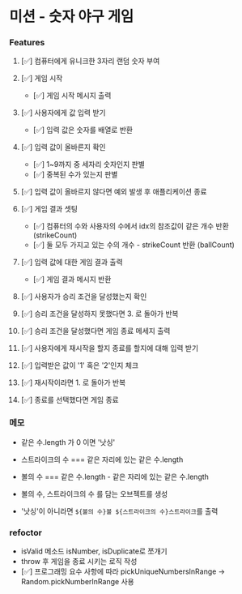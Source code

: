 # 미션 - 숫자 야구 게임

### Features

1. [✅] 컴퓨터에게 유니크한 3자리 랜덤 숫자 부여

2. [✅] 게임 시작

   - [✅] 게임 시작 메시지 출력

3. [✅] 사용자에게 값 입력 받기

   - [✅] 입력 값은 숫자를 배열로 반환

4. [✅] 입력 값이 올바른지 확인

   - [✅] 1~9까지 중 세자리 숫자인지 판별
   - [✅] 중복된 수가 있는지 판별

5. [✅] 입력 값이 올바르지 않다면 예외 발생 후 애플리케이션 종료

6. [✅] 게임 결과 셋팅

   - [✅] 컴퓨터의 수와 사용자의 수에서 idx의 참조값이 같은 개수 반환 (strikeCount)
   - [✅] 둘 모두 가지고 있는 수의 개수 - strikeCount 반환 (ballCount)

7. [✅] 입력 값에 대한 게임 결과 출력

   - [✅] 게임 결과 메시지 반환

8. [✅] 사용자가 승리 조건을 달성했는지 확인

9. [✅] 승리 조건을 달성하지 못했다면 3. 로 돌아가 반복

10. [✅] 승리 조건을 달성했다면 게임 종료 메세지 출력

11. [✅] 사용자에게 재시작을 할지 종료를 할지에 대해 입력 받기

12. [✅] 입력받은 값이 '1' 혹은 '2'인지 체크

13. [✅] 재시작이라면 1. 로 돌아가 반복

14. [✅] 종료를 선택했다면 게임 종료

### 메모

- 같은 수.length 가 0 이면 '낫싱'
- 스트라이크의 수 === 같은 자리에 있는 같은 수.length
- 볼의 수 === 같은 수.length - 같은 자리에 있는 같은 수.length

- 볼의 수, 스트라이크의 수 를 담는 오브젝트를 생성
- '낫싱'이 아니라면 `${볼의 수}볼 ${스트라이크의 수}스트라이크`를 출력

### refoctor

- isValid 메소드 isNumber, isDuplicate로 쪼개기
- throw 후 게임을 종료 시키는 로직 작성
- [✅] 프로그래밍 요수 사항에 따라 pickUniqueNumbersInRange -> Random.pickNumberInRange 사용
